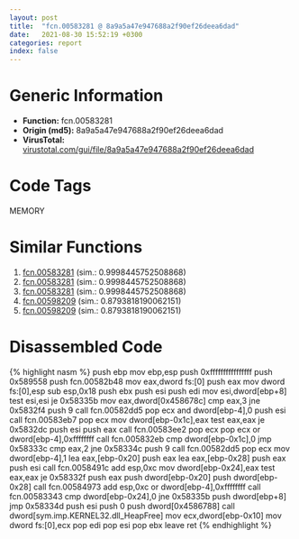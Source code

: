 ```yaml
---
layout: post
title:  "fcn.00583281 @ 8a9a5a47e947688a2f90ef26deea6dad"
date:   2021-08-30 15:52:19 +0300
categories: report
index: false
---
```


# Generic Information
- **Function:** fcn.00583281
- **Origin (md5):** 8a9a5a47e947688a2f90ef26deea6dad
- **VirusTotal:** [virustotal.com/gui/file/8a9a5a47e947688a2f90ef26deea6dad][virustotal_ref]

# Code Tags
<span class="tag" id="MEMORY">MEMORY</span>


# Similar Functions

1. [fcn.00583281][similar_1_ref] (sim.: 0.9998445752508868)
2. [fcn.00583281][similar_2_ref] (sim.: 0.9998445752508868)
3. [fcn.00583281][similar_3_ref] (sim.: 0.9998445752508868)
4. [fcn.00598209][similar_4_ref] (sim.: 0.8793818190062151)
5. [fcn.00598209][similar_5_ref] (sim.: 0.8793818190062151)


# Disassembled Code

{% highlight nasm %}
push ebp
mov ebp,esp
push 0xffffffffffffffff
push 0x589558
push fcn.00582b48
mov eax,dword fs:[0]
push eax
mov dword fs:[0],esp
sub esp,0x18
push ebx
push esi
push edi
mov esi,dword[ebp+8]
test esi,esi
je 0x58335b
mov eax,dword[0x458678c]
cmp eax,3
jne 0x5832f4
push 9
call fcn.00582dd5
pop ecx
and dword[ebp-4],0
push esi
call fcn.00583eb7
pop ecx
mov dword[ebp-0x1c],eax
test eax,eax
je 0x5832dc
push esi
push eax
call fcn.00583ee2
pop ecx
pop ecx
or dword[ebp-4],0xffffffff
call fcn.005832eb
cmp dword[ebp-0x1c],0
jmp 0x58333c
cmp eax,2
jne 0x58334c
push 9
call fcn.00582dd5
pop ecx
mov dword[ebp-4],1
lea eax,[ebp-0x20]
push eax
lea eax,[ebp-0x28]
push eax
push esi
call fcn.0058491c
add esp,0xc
mov dword[ebp-0x24],eax
test eax,eax
je 0x58332f
push eax
push dword[ebp-0x20]
push dword[ebp-0x28]
call fcn.00584973
add esp,0xc
or dword[ebp-4],0xffffffff
call fcn.00583343
cmp dword[ebp-0x24],0
jne 0x58335b
push dword[ebp+8]
jmp 0x58334d
push esi
push 0
push dword[0x4586788]
call dword[sym.imp.KERNEL32.dll_HeapFree]
mov ecx,dword[ebp-0x10]
mov dword fs:[0],ecx
pop edi
pop esi
pop ebx
leave 
ret 
{% endhighlight %}


[similar_1_ref]: /report/fcn.00583281@e1b4b070d3a680688b19064f5a6f71dc
[similar_2_ref]: /report/fcn.00583281@d60ee8e4610cda1f00d49c85bf399d2d
[similar_3_ref]: /report/fcn.00583281@7222f99e9d37678c6831c282d2d5fc22
[similar_4_ref]: /report/fcn.00598209@140d3779c34998b2115004c062b02ca8
[similar_5_ref]: /report/fcn.00598209@661071a934c3ddee44d06c85d99d90b2
[virustotal_ref]: https://www.virustotal.com/gui/file/8a9a5a47e947688a2f90ef26deea6dad